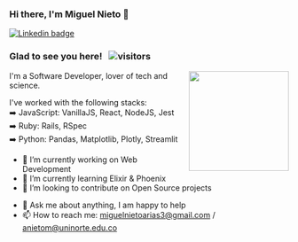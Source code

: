 ### Hi there, I'm Miguel Nieto 👋

<a href="https://linkedin.com/in/miguelnietoa/" target="_blank" rel="noopener noreferrer">
  <img src="https://img.shields.io/badge/-LinkedIn-0e76a8?style=flat-square&logo=Linkedin&logoColor=white" alt="Linkedin badge">
</a>
<!-- [![Website Badge](https://img.shields.io/badge/Website-3b5998?style=flat-square&logo=google-chrome&logoColor=white)](#notavailablenow#) 

<img src="https://i.imgur.com/tbrLrt5.gif" width=400 alt="Coding GIF" align="right"/>
-->


### Glad to see you here! &nbsp; ![visitors](https://visitor-badge-miguelnietoa.glitch.me/badge?page_id=miguelnietoa.miguelnietoa)
<img src="https://github-readme-stats.vercel.app/api?username=miguelnietoa&show_icons=true&hide_border=true&count_private=true&include_all_commits=true&theme=tokyonight" height="180em" align="right"/> 
I'm a Software Developer, lover of tech and science. 

I've worked with the following stacks:\
➡️ JavaScript: VanillaJS, React, NodeJS, Jest\
➡️ Ruby: Rails, RSpec\
➡️ Python: Pandas, Matplotlib, Plotly, Streamlit

- 🔭 I’m currently working on Web Development
- 🌱 I’m currently learning Elixir & Phoenix
- 👯 I’m looking to contribute on Open Source projects
<!-- 
- 😄 I just finished a Machine Learning course! 
- 🤔 I’m looking for help with ...
-->
- 💬 Ask me about anything, I am happy to help
- 📫 How to reach me: miguelnietoarias3@gmail.com / anietom@uninorte.edu.co
